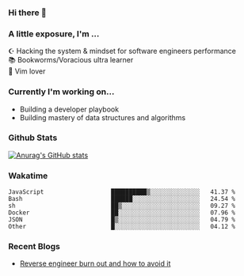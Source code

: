 ### Hi there 👋
### A little exposure, I'm ...

☪ Hacking the system & mindset for software engineers performance <br/>
📚 Bookworms/Voracious ultra learner <br/>
🎠 Vim lover <br/>

<!--
**bitethecode/bitethecode** is a ✨ _special_ ✨ repository because its `README.md` (this file) appears on your GitHub profile.

Here are some ideas to get you started:

- 🔭 I’m currently working on ...
- 🌱 I’m currently learning ...
- 👯 I’m looking to collaborate on ...
- 🤔 I’m looking for help with ...
- 💬 Ask me about ...
- 📫 How to reach me: ...
- 😄 Pronouns: ...
- ⚡ Fun fact: ...
-->

### Currently I'm working on... 
- Building a developer playbook
- Building mastery of data structures and algorithms

### Github Stats
[![Anurag's GitHub stats](https://github-readme-stats.vercel.app/api?username=bitethecode&count_private=true&showing_icons=true)](https://github.com/anuraghazra/github-readme-stats)

### Wakatime
<!--START_SECTION:waka-->

```text
JavaScript                   ██████████▒░░░░░░░░░░░░░░   41.37 %
Bash                         ██████░░░░░░░░░░░░░░░░░░░   24.54 %
sh                           ██▒░░░░░░░░░░░░░░░░░░░░░░   09.27 %
Docker                       ██░░░░░░░░░░░░░░░░░░░░░░░   07.96 %
JSON                         █▒░░░░░░░░░░░░░░░░░░░░░░░   04.79 %
Other                        █░░░░░░░░░░░░░░░░░░░░░░░░   04.12 %
```

<!--END_SECTION:waka-->

### Recent Blogs
- [Reverse engineer burn out and how to avoid it](https://bitethecode.org/#/articles/reverse-engineer-burnout-and-how-to-avoid-it)
